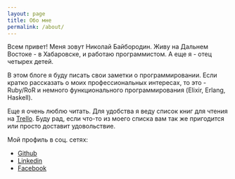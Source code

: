 ```yaml
---
layout: page
title: Обо мне
permalink: /about/
---
```


Всем привет!
Меня зовут Николай Байбородин.
Живу на Дальнем Востоке - в Хабаровске, и работаю программистом. А еще я - отец
четырех детей.

В этом блоге я буду писать свои заметки о программировании. Если кратко рассказать
о моих профессиональных интересах, то это - Ruby/RoR и немного функционального
программирования (Elixir, Erlang, Haskell).

Еще я очень люблю читать. Для удобства я веду список книг для чтения на
[Trello](https://trello.com/b/6dNAQC2l/reading-list). Буду рад, если что-то из
моего списка вам так же пригодится или просто доставит удовольствие.

Мой профиль в соц. сетях:
- [Github](https://github.com/bayborodin)
- [Linkedin](https://www.linkedin.com/in/nbayborodin/)
- [Facebook](https://www.facebook.com/nbayborodin)
